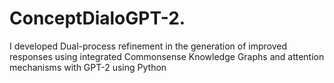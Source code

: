 # ConceptDialoGPT-2.
I developed Dual-process refinement in the generation of improved responses using integrated Commonsense Knowledge Graphs and attention mechanisms with GPT-2 using Python
